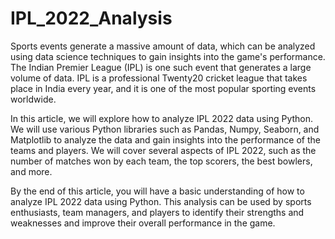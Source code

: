 # IPL_2022_Analysis

Sports events generate a massive amount of data, which can be analyzed using data science techniques to gain insights into the game's performance. The Indian Premier League (IPL) is one such event that generates a large volume of data. IPL is a professional Twenty20 cricket league that takes place in India every year, and it is one of the most popular sporting events worldwide.

In this article, we will explore how to analyze IPL 2022 data using Python. We will use various Python libraries such as Pandas, Numpy, Seaborn, and Matplotlib to analyze the data and gain insights into the performance of the teams and players. We will cover several aspects of IPL 2022, such as the number of matches won by each team, the top scorers, the best bowlers, and more.

By the end of this article, you will have a basic understanding of how to analyze IPL 2022 data using Python. This analysis can be used by sports enthusiasts, team managers, and players to identify their strengths and weaknesses and improve their overall performance in the game.
